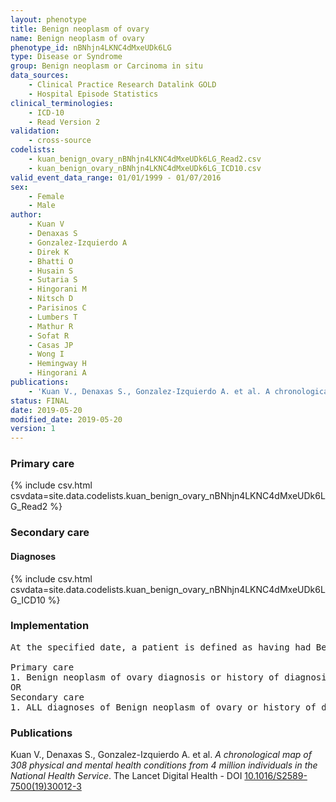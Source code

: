 ```yaml
---
layout: phenotype
title: Benign neoplasm of ovary
name: Benign neoplasm of ovary
phenotype_id: nBNhjn4LKNC4dMxeUDk6LG 
type: Disease or Syndrome
group: Benign neoplasm or Carcinoma in situ
data_sources: 
    - Clinical Practice Research Datalink GOLD
    - Hospital Episode Statistics
clinical_terminologies: 
    - ICD-10
    - Read Version 2
validation: 
    - cross-source
codelists: 
    - kuan_benign_ovary_nBNhjn4LKNC4dMxeUDk6LG_Read2.csv
    - kuan_benign_ovary_nBNhjn4LKNC4dMxeUDk6LG_ICD10.csv
valid_event_data_range: 01/01/1999 - 01/07/2016
sex: 
    - Female
    - Male
author: 
    - Kuan V
    - Denaxas S
    - Gonzalez-Izquierdo A
    - Direk K
    - Bhatti O
    - Husain S
    - Sutaria S
    - Hingorani M
    - Nitsch D
    - Parisinos C
    - Lumbers T
    - Mathur R
    - Sofat R
    - Casas JP
    - Wong I
    - Hemingway H
    - Hingorani A
publications: 
    - 'Kuan V., Denaxas S., Gonzalez-Izquierdo A. et al. A chronological map of 308 physical and mental health conditions from 4 million individuals in the National Health Service. The Lancet Digital Health - DOI: 10.1016/S2589-7500(19)30012-3' 
status: FINAL
date: 2019-05-20
modified_date: 2019-05-20
version: 1
---
```

### Primary care 
{% include csv.html csvdata=site.data.codelists.kuan_benign_ovary_nBNhjn4LKNC4dMxeUDk6LG_Read2 %}
### Secondary care 
#### Diagnoses 
{% include csv.html csvdata=site.data.codelists.kuan_benign_ovary_nBNhjn4LKNC4dMxeUDk6LG_ICD10 %}
### Implementation 
<pre>At the specified date, a patient is defined as having had Benign neoplasm of ovary IF they meet the criteria for any of the following on or before the specified date. The earliest date on which the individual meets any of the following criteria on or before the specified date is defined as the first event date:

Primary care
1. Benign neoplasm of ovary diagnosis or history of diagnosis during a consultation 
OR
Secondary care
1. ALL diagnoses of Benign neoplasm of ovary or history of diagnosis during a hospitalization</pre> 
 
### Publications 
Kuan V., Denaxas S., Gonzalez-Izquierdo A. et al. _A chronological map of 308 physical and mental health conditions from 4 million individuals in the National Health Service_. The Lancet Digital Health - DOI <a href='https://www.thelancet.com/journals/landig/article/PIIS2589-7500(19)30012-3/fulltext'>10.1016/S2589-7500(19)30012-3</a>